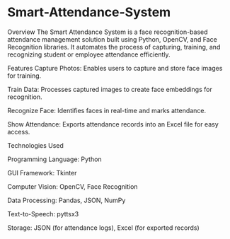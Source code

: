 # Smart-Attendance-System
Overview
  The Smart Attendance System is a face recognition-based attendance management solution built using Python, OpenCV, and Face Recognition libraries. It automates the process of capturing, training, and 
  recognizing student or employee attendance efficiently.

Features
  Capture Photos: Enables users to capture and store face images for training.

Train Data: Processes captured images to create face embeddings for recognition.

Recognize Face: Identifies faces in real-time and marks attendance.

Show Attendance: Exports attendance records into an Excel file for easy access.

Technologies Used

Programming Language: Python

GUI Framework: Tkinter

Computer Vision: OpenCV, Face Recognition

Data Processing: Pandas, JSON, NumPy

Text-to-Speech: pyttsx3

Storage: JSON (for attendance logs), Excel (for exported records)
